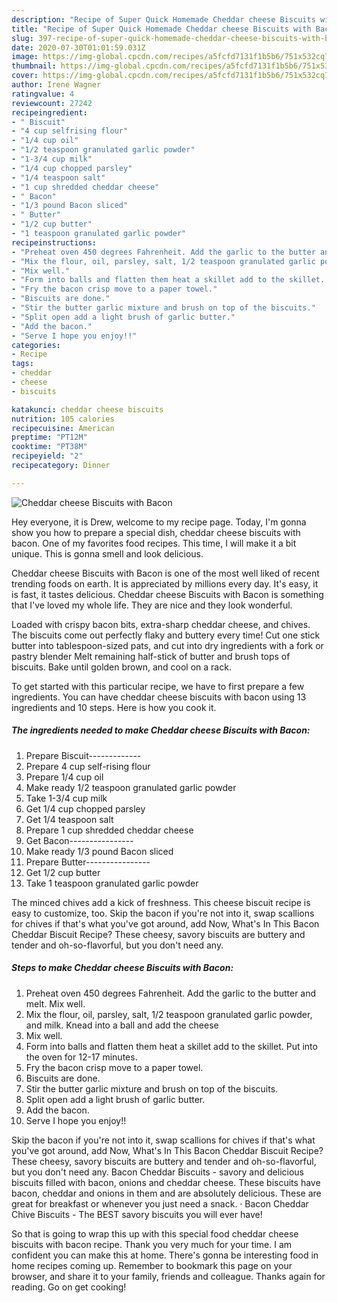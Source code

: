 ```yaml
---
description: "Recipe of Super Quick Homemade Cheddar cheese Biscuits with Bacon"
title: "Recipe of Super Quick Homemade Cheddar cheese Biscuits with Bacon"
slug: 397-recipe-of-super-quick-homemade-cheddar-cheese-biscuits-with-bacon
date: 2020-07-30T01:01:59.031Z
image: https://img-global.cpcdn.com/recipes/a5fcfd7131f1b5b6/751x532cq70/cheddar-cheese-biscuits-with-bacon-recipe-main-photo.jpg
thumbnail: https://img-global.cpcdn.com/recipes/a5fcfd7131f1b5b6/751x532cq70/cheddar-cheese-biscuits-with-bacon-recipe-main-photo.jpg
cover: https://img-global.cpcdn.com/recipes/a5fcfd7131f1b5b6/751x532cq70/cheddar-cheese-biscuits-with-bacon-recipe-main-photo.jpg
author: Irene Wagner
ratingvalue: 4
reviewcount: 27242
recipeingredient:
- " Biscuit"
- "4 cup selfrising flour"
- "1/4 cup oil"
- "1/2 teaspoon granulated garlic powder"
- "1-3/4 cup milk"
- "1/4 cup chopped parsley"
- "1/4 teaspoon salt"
- "1 cup shredded cheddar cheese"
- " Bacon"
- "1/3 pound Bacon sliced"
- " Butter"
- "1/2 cup butter"
- "1 teaspoon granulated garlic powder"
recipeinstructions:
- "Preheat oven 450 degrees Fahrenheit. Add the garlic to the butter and melt. Mix well."
- "Mix the flour, oil, parsley, salt, 1/2 teaspoon granulated garlic powder, and milk. Knead into a ball and add the cheese"
- "Mix well."
- "Form into balls and flatten them heat a skillet add to the skillet. Put into the oven for 12-17 minutes."
- "Fry the bacon crisp move to a paper towel."
- "Biscuits are done."
- "Stir the butter garlic mixture and brush on top of the biscuits."
- "Split open add a light brush of garlic butter."
- "Add the bacon."
- "Serve I hope you enjoy!!"
categories:
- Recipe
tags:
- cheddar
- cheese
- biscuits

katakunci: cheddar cheese biscuits 
nutrition: 105 calories
recipecuisine: American
preptime: "PT12M"
cooktime: "PT38M"
recipeyield: "2"
recipecategory: Dinner

---
```



![Cheddar cheese Biscuits with Bacon](https://img-global.cpcdn.com/recipes/a5fcfd7131f1b5b6/751x532cq70/cheddar-cheese-biscuits-with-bacon-recipe-main-photo.jpg)

Hey everyone, it is Drew, welcome to my recipe page. Today, I'm gonna show you how to prepare a special dish, cheddar cheese biscuits with bacon. One of my favorites food recipes. This time, I will make it a bit unique. This is gonna smell and look delicious.

Cheddar cheese Biscuits with Bacon is one of the most well liked of recent trending foods on earth. It is appreciated by millions every day. It's easy, it is fast, it tastes delicious. Cheddar cheese Biscuits with Bacon is something that I've loved my whole life. They are nice and they look wonderful.

Loaded with crispy bacon bits, extra-sharp cheddar cheese, and chives. The biscuits come out perfectly flaky and buttery every time! Cut one stick butter into tablespoon-sized pats, and cut into dry ingredients with a fork or pastry blender Melt remaining half-stick of butter and brush tops of biscuits. Bake until golden brown, and cool on a rack.


To get started with this particular recipe, we have to first prepare a few ingredients. You can have cheddar cheese biscuits with bacon using 13 ingredients and 10 steps. Here is how you cook it.

<!--inarticleads1-->

##### The ingredients needed to make Cheddar cheese Biscuits with Bacon:

1. Prepare  Biscuit-------------
1. Prepare 4 cup self-rising flour
1. Prepare 1/4 cup oil
1. Make ready 1/2 teaspoon granulated garlic powder
1. Take 1-3/4 cup milk
1. Get 1/4 cup chopped parsley
1. Get 1/4 teaspoon salt
1. Prepare 1 cup shredded cheddar cheese
1. Get  Bacon----------------
1. Make ready 1/3 pound Bacon sliced
1. Prepare  Butter----------------
1. Get 1/2 cup butter
1. Take 1 teaspoon granulated garlic powder


The minced chives add a kick of freshness. This cheese biscuit recipe is easy to customize, too. Skip the bacon if you&#39;re not into it, swap scallions for chives if that&#39;s what you&#39;ve got around, add Now, What&#39;s In This Bacon Cheddar Biscuit Recipe? These cheesy, savory biscuits are buttery and tender and oh-so-flavorful, but you don&#39;t need any. 

<!--inarticleads2-->

##### Steps to make Cheddar cheese Biscuits with Bacon:

1. Preheat oven 450 degrees Fahrenheit. Add the garlic to the butter and melt. Mix well.
1. Mix the flour, oil, parsley, salt, 1/2 teaspoon granulated garlic powder, and milk. Knead into a ball and add the cheese
1. Mix well.
1. Form into balls and flatten them heat a skillet add to the skillet. Put into the oven for 12-17 minutes.
1. Fry the bacon crisp move to a paper towel.
1. Biscuits are done.
1. Stir the butter garlic mixture and brush on top of the biscuits.
1. Split open add a light brush of garlic butter.
1. Add the bacon.
1. Serve I hope you enjoy!!


Skip the bacon if you&#39;re not into it, swap scallions for chives if that&#39;s what you&#39;ve got around, add Now, What&#39;s In This Bacon Cheddar Biscuit Recipe? These cheesy, savory biscuits are buttery and tender and oh-so-flavorful, but you don&#39;t need any. Bacon Cheddar Biscuits - savory and delicious biscuits filled with bacon, onions and cheddar cheese. These biscuits have bacon, cheddar and onions in them and are absolutely delicious. These are great for breakfast or whenever you just need a snack. · Bacon Cheddar Chive Biscuits - The BEST savory biscuits you will ever have! 

So that is going to wrap this up with this special food cheddar cheese biscuits with bacon recipe. Thank you very much for your time. I am confident you can make this at home. There's gonna be interesting food in home recipes coming up. Remember to bookmark this page on your browser, and share it to your family, friends and colleague. Thanks again for reading. Go on get cooking!
